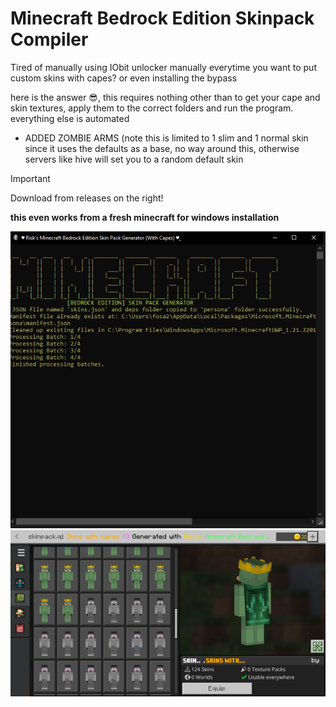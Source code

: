 # Minecraft Bedrock Edition Skinpack Compiler

Tired of manually using IObit unlocker manually everytime you want to put custom skins with capes? or even installing the bypass

here is the answer 😎, this requires nothing other than to get your cape and skin textures, apply them to the correct folders and run the program. 
everything else is automated

- ADDED ZOMBIE ARMS (note this is limited to 1 slim and 1 normal skin since it uses the defaults as a base, no way around this, otherwise servers like hive will set you to a random default skin

> [!IMPORTANT]
>Download from releases on the right!
>


**this even works from a fresh minecraft for windows installation**

![Screenshot](screenshot.png) ![Screenshot](screenshot2.png)

